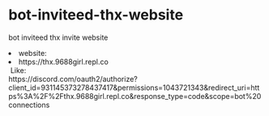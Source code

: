 # bot-inviteed-thx-website
bot inviteed thx invite website
<li>website: <br>
<li>https://thx.9688girl.repl.co <br>
<img src="https://cdn.discordapp.com/attachments/869889896578441296/931264342693908491/unknown.png" alt="" />
  Like:
  <br>
  https://discord.com/oauth2/authorize?client_id=931145373278437417&permissions=1043721343&redirect_uri=https%3A%2F%2Fthx.9688girl.repl.co&response_type=code&scope=bot%20connections
